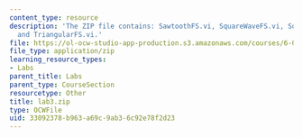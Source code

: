 ```yaml
---
content_type: resource
description: 'The ZIP file contains: SawtoothFS.vi, SquareWaveFS.vi, SquareWaveFS_nterms.vi,
  and TriangularFS.vi.'
file: https://ol-ocw-studio-app-production.s3.amazonaws.com/courses/6-071j-introduction-to-electronics-signals-and-measurement-spring-2006/33092378b963a69c9ab36c92e78f2d23_lab3.zip
file_type: application/zip
learning_resource_types:
- Labs
parent_title: Labs
parent_type: CourseSection
resourcetype: Other
title: lab3.zip
type: OCWFile
uid: 33092378-b963-a69c-9ab3-6c92e78f2d23
---
```

